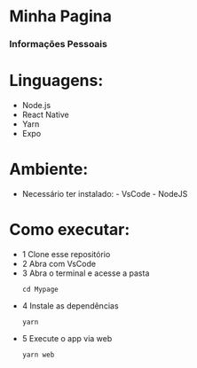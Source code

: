 # Minha Pagina
### Informações Pessoais


# Linguagens:
- Node.js
- React Native
- Yarn
- Expo

# Ambiente:
- Necessário ter instalado: - VsCode - NodeJS

# Como executar:
- 1 Clone esse repositório
- 2 Abra com VsCode
- 3 Abra o terminal e acesse a pasta
   ```
  cd Mypage
  ```
- 4 Instale as dependências
  ```
  yarn
  ```
- 5 Execute o app via web
  ```
  yarn web
  ```
  
